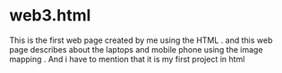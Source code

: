 # web3.html
This is the first web page created by me using the HTML . and this web page describes about the laptops and mobile phone using the image mapping . And i have to mention that it is my first project in html
